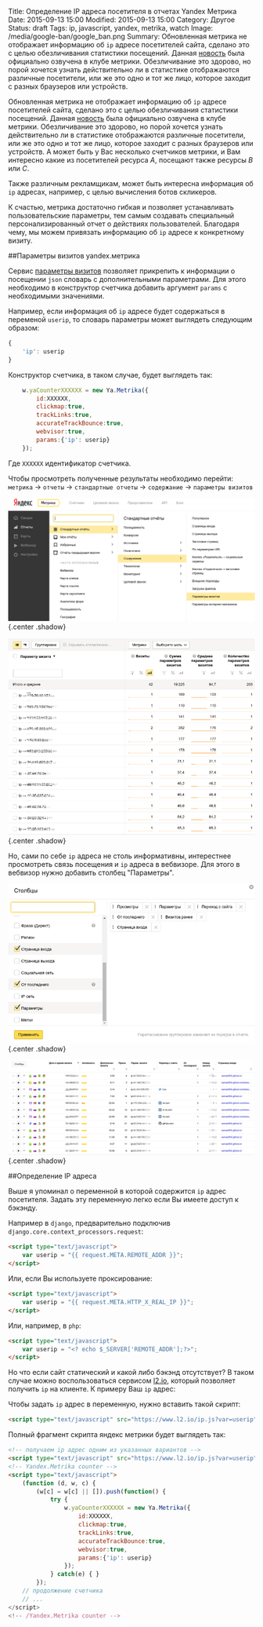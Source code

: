 Title: Определение IP адреса посетителя в отчетах Yandex Метрика
Date: 2015-09-13 15:00
Modified: 2015-09-13 15:00
Category: Другое
Status: draft
Tags: ip, javascript, yandex, metrika, watch
Image: /media/google-ban/google_ban.png
Summary:
    Обновленная метрика не отображает информацию об `ip` адресе посетителей
    сайта, сделано это с целью обезличивания статистики посещений. Данная
    [новость](http://clubs.ya.ru/metrika/replies.xml?item_no=10888) была
    официально озвучена в клубе метрики. Обезличивание это здорово, но порой
    хочется узнать действительно ли в статистике отображаются различные
    посетители, или же это одно и тот же лицо, которое заходит с разных
    браузеров или устройств.

Обновленная метрика не отображает информацию об `ip` адресе посетителей
сайта, сделано это с целью обезличивания статистики посещений. Данная
[новость](http://clubs.ya.ru/metrika/replies.xml?item_no=10888) была
официально озвучена в клубе метрики. Обезличивание это здорово, но порой
хочется узнать действительно ли в статистике отображаются различные
посетители, или же это одно и тот же лицо, которое заходит с разных
браузеров или устройств. А может быть у Вас несколько счетчиков метрики, и Вам
интересно какие из посетителей ресурса *A*, посещают также ресурсы *B* или *C*.

Также различным рекламщикам, может быть интересна информация об `ip` адресах,
например, с целью вычисления ботов скликеров. 

К счастью, метрика достаточно гибкая и позволяет устанавливать
пользовательские параметры, тем самым создавать специальный
персонализированный отчет о действиях пользователей. Благодаря чему,
мы можем привязать информацию об `ip` адресе к конкретному визиту. 

##Параметры визитов yandex.метрика

Сервис [параметры визитов](https://yandex.ru/support/metrika/reports/visit-params.xml)
позволяет прикрепить к информации о посещении `json` словарь с дополнительными
параметрами. Для этого необходимо в конструктор счетчика добавить аргумент
`params` с необходимыми значениями.

Например, если информация об `ip` адресе будет содержаться в переменой
`userip`, то словарь параметры может выглядеть следующим образом:

```javascript
{
    'ip': userip
}
```

Конструктор счетчика, в таком случае, будет выглядеть так:

```javascript
    w.yaCounterXXXXXX = new Ya.Metrika({
        id:XXXXXX,
        clickmap:true,
        trackLinks:true,
        accurateTrackBounce:true,
        webvisor:true,
        params:{'ip': userip}
    });
```

Где `XXXXXX` идентификатор счетчика.

Чтобы просмотреть полученные результаты необходимо перейти: `метрика` &rarr;
`отчеты` &rarr; `стандартные отчеты` &rarr; `содержание` &rarr;
`параметры визитов`

![visit params path](/media/yametrika-ip/visit_params_path.png){.center .shadow}

![visit params detail](/media/yametrika-ip/visit_params_detail.png){.center .shadow}

Но, сами по себе `ip` адреса не столь информативны, интерестнее просмотреть
связь посещения и `ip` адреса в вебвизоре. Для этого в вебвизор нужно добавить
столбец "Параметры".

![webvisor col params](/media/yametrika-ip/webvisor_col_params.png){.center .shadow}

![webvisor ip detail](/media/yametrika-ip/webvisor_ip_detail.png){.center .shadow}

##Определение IP адреса

Выше я упоминал о переменной в которой содержится `ip` адрес посетителя.
Задать эту переменную легко если Вы имеете доступ к бэкэнду.

Например в `django`, предварительно подключив
`django.core.context_processors.request`:

```html
<script type="text/javascript">
    var userip = "{{ request.META.REMOTE_ADDR }}";
</script>
```

Или, если Вы используете проксирование:

```html
<script type="text/javascript">
    var userip = "{{ request.META.HTTP_X_REAL_IP }}";
</script>
```

Или, например, в `php`:

```html
<script type="text/javascript">
    var userip = "<? echo $_SERVER['REMOTE_ADDR'];?>";
</script>
```

Но что если сайт статический и какой либо бэкэнд отсутствует? В таком случае
можно воспользоваться сервисом [l2.io](https://l2.io), который позволяет
получить `ip` на клиенте. К примеру Ваш `ip` адрес:
**<script type="text/javascript" src="https://www.l2.io/ip.js"></script>**

Чтобы задать `ip` адрес в переменную, нужно вставить такой скрипт:

```html
<script type="text/javascript" src="https://www.l2.io/ip.js?var=userip"></script>
```

Полный фрагмент скрипта яндекс метрики будет выглядеть так:

```html
<!-- получаем ip адрес одним из указанных вариантов -->
<script type="text/javascript" src="https://www.l2.io/ip.js?var=userip"></script>
<!-- Yandex.Metrika counter -->
<script type="text/javascript">
    (function (d, w, c) {
        (w[c] = w[c] || []).push(function() {
            try {
                w.yaCounterXXXXXX = new Ya.Metrika({
                    id:XXXXXX,
                    clickmap:true,
                    trackLinks:true,
                    accurateTrackBounce:true,
                    webvisor:true,
                    params:{'ip': userip}
                });
            } catch(e) { }
        });
    // продолжение счетчика
    // ...
</script>
<!-- /Yandex.Metrika counter -->
```
